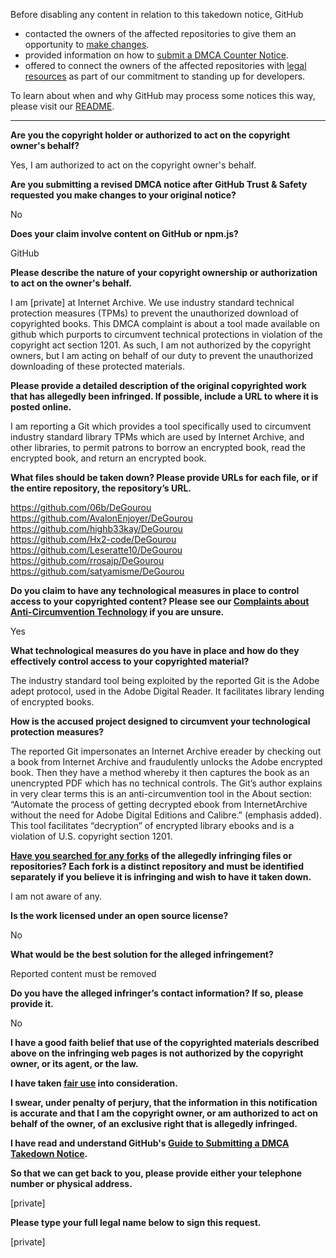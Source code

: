 Before disabling any content in relation to this takedown notice, GitHub
- contacted the owners of the affected repositories to give them an opportunity to [make changes](https://docs.github.com/en/github/site-policy/dmca-takedown-policy#a-how-does-this-actually-work).
- provided information on how to [submit a DMCA Counter Notice](https://docs.github.com/en/articles/guide-to-submitting-a-dmca-counter-notice).
- offered to connect the owners of the affected repositories with [legal resources](https://github.blog/2020-11-16-standing-up-for-developers-youtube-dl-is-back/#developer-defense-fund) as part of our commitment to standing up for developers.

To learn about when and why GitHub may process some notices this way, please visit our [README](https://github.com/github/dmca/blob/master/README.md#anatomy-of-a-takedown-notice).

---

**Are you the copyright holder or authorized to act on the copyright owner's behalf?**

Yes, I am authorized to act on the copyright owner's behalf.

**Are you submitting a revised DMCA notice after GitHub Trust & Safety requested you make changes to your original notice?**

No

**Does your claim involve content on GitHub or npm.js?**

GitHub

**Please describe the nature of your copyright ownership or authorization to act on the owner's behalf.**

I am [private] at Internet Archive. We use industry standard technical protection measures (TPMs) to prevent the unauthorized download of copyrighted books. This DMCA complaint is about a tool made available on github which purports to circumvent technical protections in violation of the copyright act section 1201. As such, I am not authorized by the copyright owners, but I am acting on behalf of our duty to prevent the unauthorized downloading of these protected materials.

**Please provide a detailed description of the original copyrighted work that has allegedly been infringed. If possible, include a URL to where it is posted online.**

I am reporting a Git which provides a tool specifically used to circumvent industry standard library TPMs which are used by Internet Archive, and other libraries, to permit patrons to borrow an encrypted book, read the encrypted book, and return an encrypted book.

**What files should be taken down? Please provide URLs for each file, or if the entire repository, the repository’s URL.**

https://github.com/06b/DeGourou  
https://github.com/AvalonEnjoyer/DeGourou  
https://github.com/highb33kay/DeGourou  
https://github.com/Hx2-code/DeGourou  
https://github.com/Leseratte10/DeGourou  
https://github.com/rrosajp/DeGourou  
https://github.com/satyamisme/DeGourou  

**Do you claim to have any technological measures in place to control access to your copyrighted content? Please see our <a href="https://docs.github.com/articles/guide-to-submitting-a-dmca-takedown-notice#complaints-about-anti-circumvention-technology">Complaints about Anti-Circumvention Technology</a> if you are unsure.**

Yes

**What technological measures do you have in place and how do they effectively control access to your copyrighted material?**

The industry standard tool being exploited by the reported Git is the Adobe adept protocol, used in the Adobe Digital Reader. It facilitates library lending of encrypted books.

**How is the accused project designed to circumvent your technological protection measures?**

The reported Git impersonates an Internet Archive ereader by checking out a book from Internet Archive and fraudulently unlocks the Adobe encrypted book. Then they have a method whereby it then captures the book as an unencrypted PDF which has no technical controls. The Git’s author explains in very clear terms this is an anti-circumvention tool in the About section: “Automate the process of getting decrypted ebook from InternetArchive without the need for Adobe Digital Editions and Calibre.” (emphasis added). This tool facilitates “decryption” of encrypted library ebooks and is a violation of U.S. copyright section 1201.

**<a href="https://docs.github.com/articles/dmca-takedown-policy#b-what-about-forks-or-whats-a-fork">Have you searched for any forks</a> of the allegedly infringing files or repositories? Each fork is a distinct repository and must be identified separately if you believe it is infringing and wish to have it taken down.**

I am not aware of any.

**Is the work licensed under an open source license?**

No

**What would be the best solution for the alleged infringement?**

Reported content must be removed

**Do you have the alleged infringer’s contact information? If so, please provide it.**

No

**I have a good faith belief that use of the copyrighted materials described above on the infringing web pages is not authorized by the copyright owner, or its agent, or the law.**

**I have taken <a href="https://www.lumendatabase.org/topics/22">fair use</a> into consideration.**

**I swear, under penalty of perjury, that the information in this notification is accurate and that I am the copyright owner, or am authorized to act on behalf of the owner, of an exclusive right that is allegedly infringed.**

**I have read and understand GitHub's <a href="https://docs.github.com/articles/guide-to-submitting-a-dmca-takedown-notice/">Guide to Submitting a DMCA Takedown Notice</a>.**

**So that we can get back to you, please provide either your telephone number or physical address.**

[private]

**Please type your full legal name below to sign this request.**

[private]
